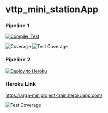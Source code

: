 
# vttp_mini_stationApp
### Pipeline 1
[![Compile, Test](https://github.com/argatw/vttp_mini_stationApp/actions/workflows/main.yaml/badge.svg)](https://github.com/argatw/vttp_mini_stationApp/actions/workflows/main.yml) 

![Coverage](https://arga.sgp1.digitaloceanspaces.com/coverage/vttp_mini_stationApp/jacoco.svg)
![Test Coverage](https://arga.sgp1.digitaloceanspaces.com/coverage/vttp_mini_stationApp/jacoco.svg)


### Pipeline 2
[![Deploy to Heroku](https://github.com/argatw/vttp_mini_stationApp/actions/workflows/deploy.yaml/badge.svg)](https://github.com/argatw/vttp_mini_stationApp/actions/workflows/deploy.yml)

### Heroku Link
https://arga-miniproject-train.herokuapp.com/

![Test Coverage](https://arga.sgp1.digitaloceanspaces.com/coverage/vttp_mini_stationApp/jacoco.svg)
